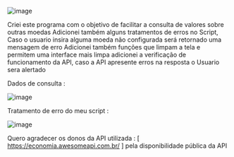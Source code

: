 
![image](https://github.com/Brayandev0/Script-para-ver-cota-o-de-moedas/assets/84828739/718b0fc9-a5ea-464e-a55d-357372060ddc)


Criei este programa com o objetivo de facilitar a consulta de valores sobre outras moedas 
Adicionei também alguns tratamentos de erros no Script, Caso o usuario insira alguma moeda 
não configurada será retornado uma mensagem de erro 
Adicionei também funções que limpam a tela e permitem uma interface mais limpa 
adicionei a verificação de funcionamento da API, caso a API apresente erros na resposta o Usuario sera alertado 

Dados de consulta :

![image](https://github.com/Brayandev0/Script-para-ver-cota-o-de-moedas/assets/84828739/149019aa-a534-45d8-ba09-a6b35f30aac6)


Tratamento de erro do meu script :


![image](https://github.com/Brayandev0/Script-para-ver-cota-o-de-moedas/assets/84828739/9aace75c-443b-4825-9773-27b8dbb39a7b)


Quero agradecer os donos da API utilizada : [ https://economia.awesomeapi.com.br/ ] 
pela disponibilidade pública da API
